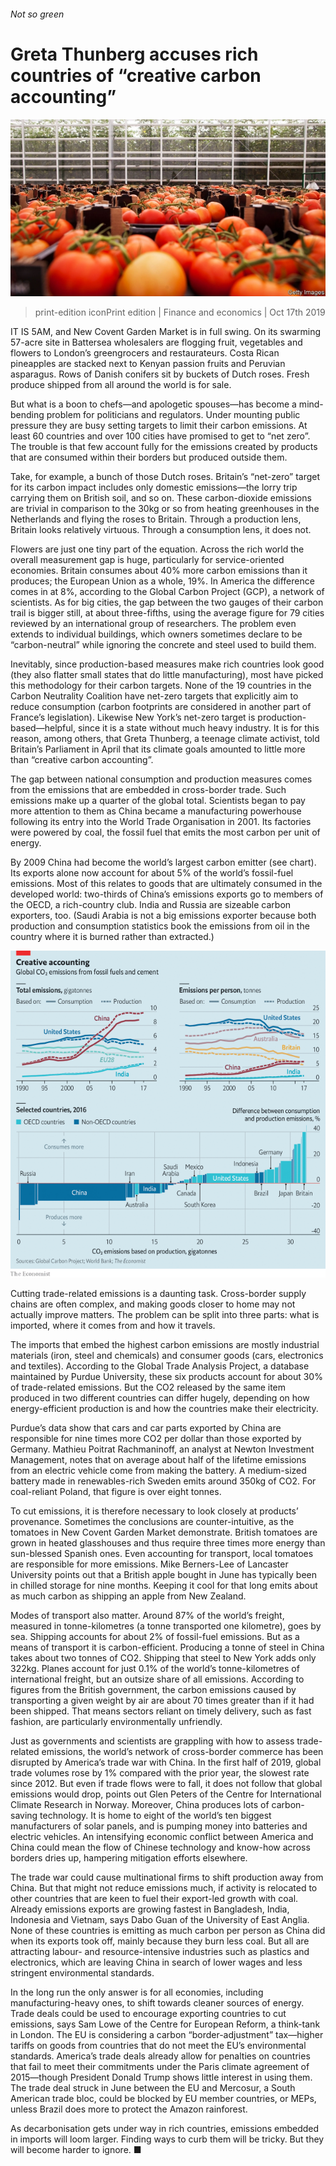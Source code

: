 ###### Not so green

# Greta Thunberg accuses rich countries of “creative carbon accounting” 

![image](images/20191019_fnp002.jpg) 

> print-edition iconPrint edition | Finance and economics | Oct 17th 2019 

IT IS 5AM, and New Covent Garden Market is in full swing. On its swarming 57-acre site in Battersea wholesalers are flogging fruit, vegetables and flowers to London’s greengrocers and restaurateurs. Costa Rican pineapples are stacked next to Kenyan passion fruits and Peruvian asparagus. Rows of Danish conifers sit by buckets of Dutch roses. Fresh produce shipped from all around the world is for sale. 

But what is a boon to chefs—and apologetic spouses—has become a mind-bending problem for politicians and regulators. Under mounting public pressure they are busy setting targets to limit their carbon emissions. At least 60 countries and over 100 cities have promised to get to “net zero”. The trouble is that few account fully for the emissions created by products that are consumed within their borders but produced outside them. 

Take, for example, a bunch of those Dutch roses. Britain’s “net-zero” target for its carbon impact includes only domestic emissions—the lorry trip carrying them on British soil, and so on. These carbon-dioxide emissions are trivial in comparison to the 30kg or so from heating greenhouses in the Netherlands and flying the roses to Britain. Through a production lens, Britain looks relatively virtuous. Through a consumption lens, it does not. 

Flowers are just one tiny part of the equation. Across the rich world the overall measurement gap is huge, particularly for service-oriented economies. Britain consumes about 40% more carbon emissions than it produces; the European Union as a whole, 19%. In America the difference comes in at 8%, according to the Global Carbon Project (GCP), a network of scientists. As for big cities, the gap between the two gauges of their carbon trail is bigger still, at about three-fifths, using the average figure for 79 cities reviewed by an international group of researchers. The problem even extends to individual buildings, which owners sometimes declare to be “carbon-neutral” while ignoring the concrete and steel used to build them. 

Inevitably, since production-based measures make rich countries look good (they also flatter small states that do little manufacturing), most have picked this methodology for their carbon targets. None of the 19 countries in the Carbon Neutrality Coalition have net-zero targets that explicitly aim to reduce consumption (carbon footprints are considered in another part of France’s legislation). Likewise New York’s net-zero target is production-based—helpful, since it is a state without much heavy industry. It is for this reason, among others, that Greta Thunberg, a teenage climate activist, told Britain’s Parliament in April that its climate goals amounted to little more than “creative carbon accounting”. 

The gap between national consumption and production measures comes from the emissions that are embedded in cross-border trade. Such emissions make up a quarter of the global total. Scientists began to pay more attention to them as China became a manufacturing powerhouse following its entry into the World Trade Organisation in 2001. Its factories were powered by coal, the fossil fuel that emits the most carbon per unit of energy. 

By 2009 China had become the world’s largest carbon emitter (see chart). Its exports alone now account for about 5% of the world’s fossil-fuel emissions. Most of this relates to goods that are ultimately consumed in the developed world: two-thirds of China’s emissions exports go to members of the OECD, a rich-country club. India and Russia are sizeable carbon exporters, too. (Saudi Arabia is not a big emissions exporter because both production and consumption statistics book the emissions from oil in the country where it is burned rather than extracted.) 

![image](images/20191019_FNC953_0.png) 

Cutting trade-related emissions is a daunting task. Cross-border supply chains are often complex, and making goods closer to home may not actually improve matters. The problem can be split into three parts: what is imported, where it comes from and how it travels. 

The imports that embed the highest carbon emissions are mostly industrial materials (iron, steel and chemicals) and consumer goods (cars, electronics and textiles). According to the Global Trade Analysis Project, a database maintained by Purdue University, these six products account for about 30% of trade-related emissions. But the CO2 released by the same item produced in two different countries can differ hugely, depending on how energy-efficient production is and how the countries make their electricity. 

Purdue’s data show that cars and car parts exported by China are responsible for nine times more CO2 per dollar than those exported by Germany. Mathieu Poitrat Rachmaninoff, an analyst at Newton Investment Management, notes that on average about half of the lifetime emissions from an electric vehicle come from making the battery. A medium-sized battery made in renewables-rich Sweden emits around 350kg of CO2. For coal-reliant Poland, that figure is over eight tonnes. 

To cut emissions, it is therefore necessary to look closely at products’ provenance. Sometimes the conclusions are counter-intuitive, as the tomatoes in New Covent Garden Market demonstrate. British tomatoes are grown in heated glasshouses and thus require three times more energy than sun-blessed Spanish ones. Even accounting for transport, local tomatoes are responsible for more emissions. Mike Berners-Lee of Lancaster University points out that a British apple bought in June has typically been in chilled storage for nine months. Keeping it cool for that long emits about as much carbon as shipping an apple from New Zealand.  

Modes of transport also matter. Around 87% of the world’s freight, measured in tonne-kilometres (a tonne transported one kilometre), goes by sea. Shipping accounts for about 2% of fossil-fuel emissions. But as a means of transport it is carbon-efficient. Producing a tonne of steel in China takes about two tonnes of CO2. Shipping that steel to New York adds only 322kg. Planes account for just 0.1% of the world’s tonne-kilometres of international freight, but an outsize share of all emissions. According to figures from the British government, the carbon emissions caused by transporting a given weight by air are about 70 times greater than if it had been shipped. That means sectors reliant on timely delivery, such as fast fashion, are particularly environmentally unfriendly. 

Just as governments and scientists are grappling with how to assess trade-related emissions, the world’s network of cross-border commerce has been disrupted by America’s trade war with China. In the first half of 2019, global trade volumes rose by 1% compared with the prior year, the slowest rate since 2012. But even if trade flows were to fall, it does not follow that global emissions would drop, points out Glen Peters of the Centre for International Climate Research in Norway. Moreover, China produces lots of carbon-saving technology. It is home to eight of the world’s ten biggest manufacturers of solar panels, and is pumping money into batteries and electric vehicles. An intensifying economic conflict between America and China could mean the flow of Chinese technology and know-how across borders dries up, hampering mitigation efforts elsewhere. 

The trade war could cause multinational firms to shift production away from China. But that might not reduce emissions much, if activity is relocated to other countries that are keen to fuel their export-led growth with coal. Already emissions exports are growing fastest in Bangladesh, India, Indonesia and Vietnam, says Dabo Guan of the University of East Anglia. None of these countries is emitting as much carbon per person as China did when its exports took off, mainly because they burn less coal. But all are attracting labour- and resource-intensive industries such as plastics and electronics, which are leaving China in search of lower wages and less stringent environmental standards. 

In the long run the only answer is for all economies, including manufacturing-heavy ones, to shift towards cleaner sources of energy. Trade deals could be used to encourage exporting countries to cut emissions, says Sam Lowe of the Centre for European Reform, a think-tank in London. The EU is considering a carbon “border-adjustment” tax—higher tariffs on goods from countries that do not meet the EU’s environmental standards. America’s trade deals already allow for penalties on countries that fail to meet their commitments under the Paris climate agreement of 2015—though President Donald Trump shows little interest in using them. The trade deal struck in June between the EU and Mercosur, a South American trade bloc, could be blocked by EU member countries, or MEPs, unless Brazil does more to protect the Amazon rainforest. 

As decarbonisation gets under way in rich countries, emissions embedded in imports will loom larger. Finding ways to curb them will be tricky. But they will become harder to ignore. ■ 

